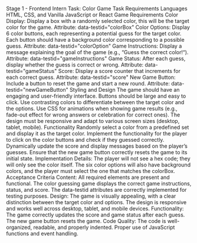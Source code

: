 Stage 1 - Frontend Intern Task: Color Game
Task Requirements
Languages
HTML, CSS, and Vanilla JavaScript or React
Game Requirements
Color Display:
Display a box with a randomly selected color, this will be the target color for the game.
Attribute: data-testid="colorBox"
Color Options:
Display 6 color buttons, each representing a potential guess for the target color.
Each button should have a background color corresponding to a possible guess.
Attribute: data-testid="colorOption"
Game Instructions:
Display a message explaining the goal of the game (e.g., “Guess the correct color!“).
Attribute: data-testid="gameInstructions"
Game Status:
After each guess, display whether the guess is correct or wrong.
Attribute: data-testid="gameStatus"
Score:
Display a score counter that increments for each correct guess.
Attribute: data-testid="score"
New Game Button:
Include a button to reset the game and start a new round.
Attribute: data-testid="newGameButton"
Styling and Design
The game should have an engaging and user-friendly interface.
Buttons should be large and easy to click.
Use contrasting colors to differentiate between the target color and the options.
Use CSS for animations when showing game results (e.g., fade-out effect for wrong answers or celebration for correct ones).
The design must be responsive and adapt to various screen sizes (desktop, tablet, mobile).
Functionality
Randomly select a color from a predefined set and display it as the target color.
Implement the functionality for the player to click on the color buttons and check if they guessed correctly.
Dynamically update the score and display messages based on the player’s guesses.
Ensure that the new game button correctly resets the game to its initial state.
Implementation Details:
The player will not see a hex code; they will only see the color itself.
The six color options will also have background colors, and the player must select the one that matches the colorBox.
Acceptance Criteria
Content:
All required elements are present and functional.
The color guessing game displays the correct game instructions, status, and score.
The data-testid attributes are correctly implemented for testing purposes.
Design:
The game is visually appealing, with a clear distinction between the target color and options.
The design is responsive and works well across desktop, tablet, and mobile devices.
Functionality:
The game correctly updates the score and game status after each guess.
The new game button resets the game.
Code Quality:
The code is well-organized, readable, and properly indented.
Proper use of JavaScript functions and event handling.